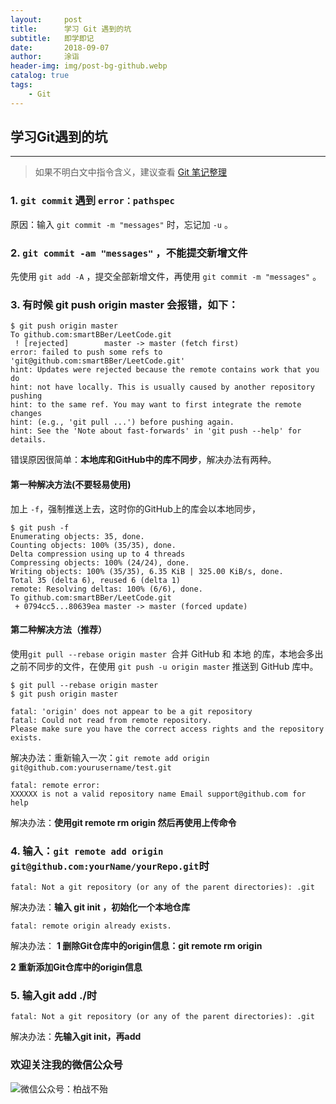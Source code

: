 ```yaml
---
layout:     post
title:      学习 Git 遇到的坑
subtitle:   即学即记
date:       2018-09-07
author:     涂诣
header-img: img/post-bg-github.webp
catalog: true
tags:
    - Git
---
```


## 学习Git遇到的坑
---

> 如果不明白文中指令含义，建议查看 [Git 笔记整理](https://smartbber.github.io/2018/01/23/Git%E7%AC%94%E8%AE%B0%E6%95%B4%E7%90%86/)

### 1. `git commit` 遇到 `error：pathspec`

原因：输入 `git commit -m "messages"` 时，忘记加 `-u` 。

### 2. `git commit -am "messages"` ，不能提交新增文件

先使用 `git add -A` ，提交全部新增文件，再使用 `git commit -m "messages"` 。

### 3. 有时候 git push origin master 会报错，如下：

``` Git
$ git push origin master
To github.com:smartBBer/LeetCode.git
 ! [rejected]        master -> master (fetch first)
error: failed to push some refs to 'git@github.com:smartBBer/LeetCode.git'
hint: Updates were rejected because the remote contains work that you do
hint: not have locally. This is usually caused by another repository pushing
hint: to the same ref. You may want to first integrate the remote changes
hint: (e.g., 'git pull ...') before pushing again.
hint: See the 'Note about fast-forwards' in 'git push --help' for details.

```
错误原因很简单：**本地库和GitHub中的库不同步**，解决办法有两种。

#### 第一种解决方法(不要轻易使用)
加上 `` -f ``，强制推送上去，这时你的GitHub上的库会以本地同步，

```
$ git push -f
Enumerating objects: 35, done.
Counting objects: 100% (35/35), done.
Delta compression using up to 4 threads
Compressing objects: 100% (24/24), done.
Writing objects: 100% (35/35), 6.35 KiB | 325.00 KiB/s, done.
Total 35 (delta 6), reused 6 (delta 1)
remote: Resolving deltas: 100% (6/6), done.
To github.com:smartBBer/LeetCode.git
 + 0794cc5...80639ea master -> master (forced update)
```
#### 第二种解决方法（推荐）
使用``git pull --rebase origin master ``合并 GitHub 和 本地 的库，本地会多出之前不同步的文件，在使用 `git push -u origin master` 推送到 GitHub 库中。

```
$ git pull --rebase origin master
$ git push origin master
```

```
fatal: 'origin' does not appear to be a git repository
fatal: Could not read from remote repository.
Please make sure you have the correct access rights and the repository exists.
```

解决办法：重新输入一次：`git remote add origin git@github.com:yourusername/test.git`

```
fatal: remote error:
XXXXXX is not a valid repository name Email support@github.com for help
```

解决办法：**使用git remote rm origin 然后再使用上传命令**

### 4. 输入：`git remote add origin git@github.com:yourName/yourRepo.git`时

```
fatal: Not a git repository (or any of the parent directories): .git
```

解决办法：**输入 git init ，初始化一个本地仓库**

```
fatal: remote origin already exists.
```

解决办法：
**1 删除Git仓库中的origin信息：git remote rm origin**

**2 重新添加Git仓库中的origin信息**


### 5. 输入git add ./时

```
fatal: Not a git repository (or any of the parent directories): .git
```

解决办法：**先输入git init，再add**

### 欢迎关注我的微信公众号

![微信公众号：柏战不殆](http://upload-images.jianshu.io/upload_images/3990834-c91d28f8be4121e4.png?imageMogr2/auto-orient/strip%7CimageView2/2/w/1240)
